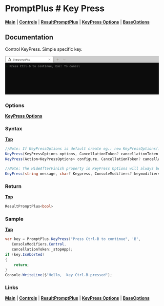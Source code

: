 # PromptPlus # Key Press
[**Main**](index.md#help) | 
[**Controls**](index.md#apis) |
[**ResultPromptPlus**](resultpromptplus) |
[**KeyPress Options**](keypressoptions) |
[**BaseOptions**](baseoptions)

## Documentation
Control KeyPress. Simple specific key.

![](./images/KeyPress.gif)

### Options

[**KeyPress Options**](keypressoptions)

### Syntax
[**Top**](#promptplus--key-press)

```csharp
//Note: If KeyPressOptions is default create eg.: new KeyPressOptions(), will be the same as the AnyKey control.
KeyPress(KeyPressOptions options, CancellationToken? cancellationToken = null)
KeyPress(Action<KeyPressOptions> configure, CancellationToken? cancellationToken = null)
````

```csharp
//Note: The HideAfterFinish property in KeyPress Options will always be True.
KeyPress(string message, char? Keypress, ConsoleModifiers? keymodifiers = null, CancellationToken? cancellationToken = null)
````

### Return
[**Top**](#promptplus--key-press)

```csharp
ResultPromptPlus<bool>
````

### Sample
[**Top**](#promptplus--key-press)

```csharp
var key = PromptPlus.KeyPress("Press Ctrl-B to continue", 'B', 
   ConsoleModifiers.Control, 
   cancellationToken:_stopApp);
if (key.IsAborted)
{
    return;
}
Console.WriteLine($"Hello,  key Ctrl-B pressed");
````

### Links
[**Main**](index.md#help) | 
[**Controls**](index.md#apis) |
[**ResultPromptPlus**](resultpromptplus) |
[**KeyPress Options**](keypressoptions) |
[**BaseOptions**](baseoptions)

